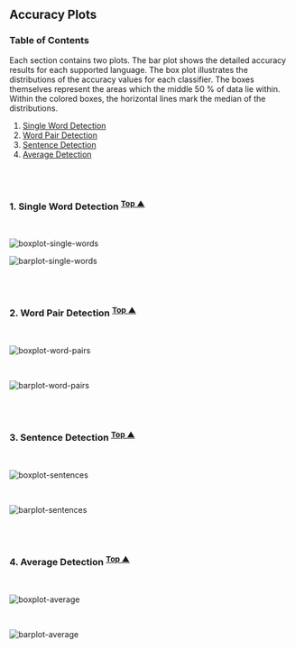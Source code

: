 ## Accuracy Plots

### <a name="table-of-contents"></a> Table of Contents

Each section contains two plots. The bar plot shows the detailed accuracy results for each supported language. The box plot illustrates the distributions of the accuracy values for each classifier. The boxes themselves represent the areas which the middle 50 % of data lie within. Within the colored boxes, the horizontal lines mark the median of the distributions.   

1. [Single Word Detection](#single-word-detection)
2. [Word Pair Detection](#word-pair-detection)
3. [Sentence Detection](#sentence-detection)
4. [Average Detection](#average-detection)

<br/><br/>

### 1. <a name="single-word-detection"></a> Single Word Detection <sup>[Top ▲](#table-of-contents)</sup>

<br/>

![boxplot-single-words](/images/plots/boxplot-single-words.png)
<br/>

![barplot-single-words](/images/plots/barplot-single-words.png)

<br/><br/>

### 2. <a name="word-pair-detection"></a> Word Pair Detection <sup>[Top ▲](#table-of-contents)</sup>

<br/>

![boxplot-word-pairs](/images/plots/boxplot-word-pairs.png)

<br/>

![barplot-word-pairs](/images/plots/barplot-word-pairs.png)

<br/><br/>

### 3. <a name="sentence-detection"></a> Sentence Detection <sup>[Top ▲](#table-of-contents)</sup>

<br/>

![boxplot-sentences](/images/plots/boxplot-sentences.png)

<br/>

![barplot-sentences](/images/plots/barplot-sentences.png)

<br/><br/>

### 4. <a name="average-detection"></a> Average Detection <sup>[Top ▲](#table-of-contents)</sup>

<br/>

![boxplot-average](/images/plots/boxplot-average.png)

<br/>

![barplot-average](/images/plots/barplot-average.png)
